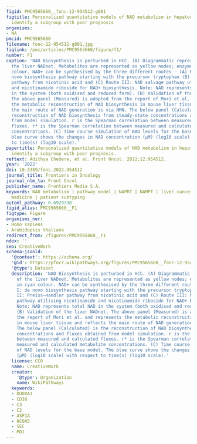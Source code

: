 ```yaml
---
figid: PMC9565660__fonc-12-954512-g001
figtitle: Personalized quantitative models of NAD metabolism in hepatocellular carcinoma
  identify a subgroup with poor prognosis
organisms:
- NA
pmcid: PMC9565660
filename: fonc-12-954512-g001.jpg
figlink: /pmc/articles/PMC9565660/figure/f1/
number: F1
caption: 'NAD Biosynthesis is perturbed in HCC. (A) Diagrammatic representation of
  the liver NADnet. Metabolites are represented as yellow nodes; enzymes are in cyan
  colour. NAD+ can be synthesised by the three different routes - (A) Route I: de
  novo biosynthesis pathway starting with the precursor tryptophan (B) Route II: Preiss−Handler
  pathway from nicotinic acid and (C) Route III: NAD salvage pathway utilising nicotinamide
  and nicotinamide riboside for NAD+ biosynthesis. Note: NAD represents total NAD
  in the system (both oxidised and reduced form). (B) Validation of the liver NADnet.
  The above panel (Measured) is adopted from the report of Mori et al. and represents
  the metabolic reconstruction of NAD biosynthesis in mouse liver tissue and reflects
  the main route of NAD generation is via NMN. The below panel (Calculated) is the
  reconstruction of NAD biosynthesis from steady-state concentrations and fluxes obtained
  from model simulation. r is the Spearman correlation between measured and calculated
  fluxes. r* is the Spearman correlation between measured and calculated metabolite
  concentrations. (C) Time course simulation of NAD levels for the base model. The
  blue curve shows the changes in NAD concentration (µM) (log10 scale) with respect
  to time(s) (log10 scale).'
papertitle: Personalized quantitative models of NAD metabolism in hepatocellular carcinoma
  identify a subgroup with poor prognosis.
reftext: Adithya Chedere, et al. Front Oncol. 2022;12:954512.
year: '2022'
doi: 10.3389/fonc.2022.954512
journal_title: Frontiers in Oncology
journal_nlm_ta: Front Oncol
publisher_name: Frontiers Media S.A.
keywords: NAD metabolism | pathway model | NAPRT | NAMPT | liver cancer | precision
  medicine | patient subtyping
automl_pathway: 0.6929738
figid_alias: PMC9565660__F1
figtype: Figure
organisms_ner:
- Homo sapiens
- Arabidopsis thaliana
redirect_from: /figures/PMC9565660__F1
ndex: ''
seo: CreativeWork
schema-jsonld:
  '@context': https://schema.org/
  '@id': https://pfocr.wikipathways.org/figures/PMC9565660__fonc-12-954512-g001.html
  '@type': Dataset
  description: 'NAD Biosynthesis is perturbed in HCC. (A) Diagrammatic representation
    of the liver NADnet. Metabolites are represented as yellow nodes; enzymes are
    in cyan colour. NAD+ can be synthesised by the three different routes - (A) Route
    I: de novo biosynthesis pathway starting with the precursor tryptophan (B) Route
    II: Preiss−Handler pathway from nicotinic acid and (C) Route III: NAD salvage
    pathway utilising nicotinamide and nicotinamide riboside for NAD+ biosynthesis.
    Note: NAD represents total NAD in the system (both oxidised and reduced form).
    (B) Validation of the liver NADnet. The above panel (Measured) is adopted from
    the report of Mori et al. and represents the metabolic reconstruction of NAD biosynthesis
    in mouse liver tissue and reflects the main route of NAD generation is via NMN.
    The below panel (Calculated) is the reconstruction of NAD biosynthesis from steady-state
    concentrations and fluxes obtained from model simulation. r is the Spearman correlation
    between measured and calculated fluxes. r* is the Spearman correlation between
    measured and calculated metabolite concentrations. (C) Time course simulation
    of NAD levels for the base model. The blue curve shows the changes in NAD concentration
    (µM) (log10 scale) with respect to time(s) (log10 scale).'
  license: CC0
  name: CreativeWork
  creator:
    '@type': Organization
    name: WikiPathways
  keywords:
  - DUOXA1
  - CD38
  - C3
  - C2
  - ASF1A
  - NCOA5
  - SEC
  - MO1
---
```

